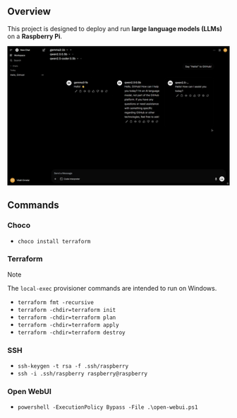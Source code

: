 ## Overview

This project is designed to deploy and run **large language models (LLMs)** on a **Raspberry Pi**.

![Overview](overview.png)

## Commands

### Choco

- `choco install terraform`

### Terraform

> [!NOTE]  
> The `local-exec` provisioner commands are intended to run on Windows.

- `terraform fmt -recursive`
- `terraform -chdir=terraform init`
- `terraform -chdir=terraform plan`
- `terraform -chdir=terraform apply`
- `terraform -chdir=terraform destroy`

### SSH

- `ssh-keygen -t rsa -f .ssh/raspberry`
- `ssh -i .ssh/raspberry raspberry@raspberry`

### Open WebUI

- `powershell -ExecutionPolicy Bypass -File .\open-webui.ps1`
